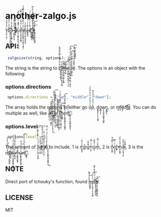 # another-zalgo.js
 Y̡̦̬̹͎̫̹̦ͤ̈́̒͋̑ͩ́o̎̋ͣ̌͑͐̈́̋́̍ͫ̚҉̧̭͍̼̠̙͓̠̥̬̼̦̺͖̭̩̩͡ũ̶̹͈̠̹͓̯̼̳̦̣̙͉̝̰̤͕͇͂̎̋͑̌ͪͨ́̂ͤ̎̈̀ ̷̵̧̼͚̠̰͓͎͓̈́̉̽̈́̾̔̆ͅg̸̿̑ͥ̏ͪ̀͂͆̓̐͠͏̷̜̱͉͔̲̲͎͓̟̥̩̣͓u̧̨͎͔̻̮̗̫͓̦̬̦̩͙̻̣̪͈̓ͯͣ̋͌̽̈́ͪ̃ͣͮͨ̅̀͢͡e̵̢̫͔͈̯̩̠̺̞̻̭̐̀ͯͬ͂͑͊̂ͥ̔ͪͮͩ͐̇̚̚͝s̴̵̡̛̖͍̮̯̥̳̜̩̟̮͍̝̘͙̱̟̠̹ͭ̇̆̍̀̈́̏̐͒̓̓ͯ͛͗̐̿̐̍̀s͈̰͔̩̭͈̦̰̝͍͙̭͔̅̔͌̓́̀e̶͇̹̳̝̼̊͗͂͋ͯͤͥ̽͗̏̋ͤd̈́̌̾̓ͪͫ̄́ͤ̇̓ͨͣ͘҉̙̳͖̺̳̲̥̝͟͝ ̋̄ͪͭͮ̀̈́ͧ̓̅́̒̈̉ͩ̎́ͦ͆҉͏̹̤̞̙͍͖͟i̸̶̧̩̦̪̬͉̯̟ͪͦ̎̈́ͧ͆̑͂͂̃͐ͪ͢͠t̞͇̥͈̰̮̫͓̱̗̳̤̲͗̌̃̑ͣ̃́͢͝
 
 ## API:
 
 ```javascript
  zalgoize(string, options);
 ```
 The string is the string to z̛̈́̂ͮ̋̈̾͊̍̀̓͊͆ͦ̃̅͒͌̀҉͉̮̱̦̺̯̹̬͍ͅͅa̢̹̪̣͔̤̣̩͕̲̹͚̜̮̗̮͓̲͊ͣ̃͛̏͟͜͜l̵̺͎̯̰̞̤̻̫̫̫̟͕̞̱̻̈́̋ͧ͆͜͜g̶̵͉̼̺̖͊̑̐̈͆͡͡͝ǫ̷̰̱̹̲̻̣̬͍̤̺̘̲̹̞͉̩̜̥ͮ͑ͨͬ̊̅͒͑̄ĩ̥͙͎̳͉͇̗͖̺̦̫̻̠̜͖̠̰̹͐̂̀̆ͤͥ̌͋ͣͩͧ̽ͣ͂ͣ̀̕͡z̶̠͖͚̙̝̺̽̑̌̊̆̂͛͋ͣ̃͑̄̂͛̄͘͜͡ẽ̢̍͒͂͊ͫ̾͛͛̒͒ͤ̒̐ͭ͋ͣ͟͝͏̢̹͕̦̙̺͙̲̮̪ͅͅ. The options is an object with the following:
 
 ### options.directions
 
 ```javascript
  options.directions = ["up", "middle", "down"];
 ```
 The array holds the options to either go u͂ͭ̉̈́͒́́ͭ̎̈́̾͒͒̓̉p͒ͨͭ̐̋ͮ̈́ͮ̋ͣ̾͆, d͉̳̞̘̙̞͕͎̖̖̱͚̖o̭̻̩̦̞ͅw̞̘̙̘̲̯̩̭̲͚͈͉̰͖̼ͅn̝̳̫̳͕ͅ, or m̡̛͟į̸͘͘d̵̡̧d͡͝l̡̕͡ę̧̛͟. You can do multiple as well, like a̸̷̙̺̹̹̗͉̐͌́̂̕͘͘l̔̾̉̐͛̃͒͠͏͏͎̘̫͓̼̰̤̣̝̻̟͈l̊̂̃̊̀̒̊ͮ̾̊҉̴͉̰̟̺̱̟͈̘̤̖̖̝̣̙̟̟̗̤̟͟͠ ̡̋ͫ̂̇̑ͯ̾̆͑ͭ̊ͣ́ͪ̎̓̄̄ͤ҉̤̳̳͉̘͉͕o̶̻̜̠̥̝̲͍̱͈̗̦̪̙̹̔́̆ͪ̽ͫͩͬ́̋͒̄̅̋͌ͤ̓͑͡f̧̨̹̹̰̞͓̯̭̬̲̻̘̙̆̏̊ͪͣ̃͒̀̐̃ͧ͢ͅ ̡͖͈̗̫̞̳͙͙̰͕̙͓̳̜̥́́͆ͮ̍ͬ͑ͭ̑̓̕͠ͅͅt̃ͫ̊ͩͩͧ̿̉ͧ̈ͯ̉̌̒͑ͣ҉̷̘̲̫̼̟̤͍̞̩̣̺̲̖̫͙͠ͅh̟͕̻̪̠̍ͫ̅ͩ̏ͤ͢͞͠ë̥̖̞̥͇͕̳̞͙̠̟͖͚̞̰́̒ͯ̍̽̇̿͐̇͊̋̆͗͆̔͡ͅm̑͑͗̈́̊͆͜҉̜͓̠̟̭͎̬͉̳̱͕̱̲̞̱̠̖͞.
 
 ### options.level
 
 ```javascript
  options.level = 3;
 ```
 The amount of z̷̹̬̣̦̲͍̩͎̭͈͚͊͛́ͩ̈ͦͪ͐͌͂̓̿̎ͬ̀͝͠ä̸̛̫̣̩̠͚̙́ͯ̅̓̄̈́̕̕l̸͎͍̩̠̘̦ͬ̎ͦ́̾ͫ͂̐ͯͦ̒́͊̿͐͡g̶̸̡̖̥̠͓̖̜͂͛̈́̌̓͊̆̔̾͗̇̑̔̕o͒̉̀͋̆͗͛ͬ͗ͣ̍͐ͭ̃ͥ͆̒҉̠͎̙̥̟̬̬̲͍͖̠̮̱̯̪̝̤̮͟͟ to include. 1 is m͚̘͈͓̔̇̾̊̐i̳͋ní̻͊̑̂̃m̜̟̱ͧͦͨ̿̾ṵ̯͈ͬ̓̌̏ͣͅm̼̔̑̓ͬ̿ͪ, 2 is n̷̖̪͎̻̐̇ͦ̿ͫͣ̅͢ͅo͕̙̰̝͎̖ͭ͛ͥ̊͆r͙͓͇͉̓͒m̧̡̨̻̯̾̋ͩ̽͗̏̄̓ạ̶͎̙͓̟͎͕͈͊̔ͫ̌̈̌l̮͆̑͋̍, 3 is the m̴͑̄̉͑͆̀̊ͩ̇̏̀̐̈̕҉̸̟͕̘̜̯̫̪̺̱̼͞ͅä̵̷̛͙̠̪͈́ͮ̋̚x̨̧̩̣͈͈͓̻̫̰͍̦̬̫͚̯̦̙̦͎͂ͣ̎̑̂͂̆̈́ͥ͂́́ͅi̶̶̹͇̮̣̪̾̀̈̍̈ͦ͋͒͂̓͐ͭ́̀̕m̵̖̼͇̙̪̱̬̰̬͌ͧ̈́́͘ͅû̷̶̢͓̳̟̘̳͓̖̲͈͈̈̍ͬ̇̈͐ͬͧ̋͑͢mͥ̈̃͐͌̇ͪ́͂ͧͩ̔̑̿͡҉̮̻͍͉͡.
 
 ## NOTE
 
 Direct port of tchouky's function, found [h̴̖̮̻̼̻̝̦̎̾̆ͣͣ̅͆͘͢e͈̩̞̙̪͉͉̦͍̦̼̦̪̭ͥ̓͐ͧͩ͡͠r̸ͦͧͪ͛ͪ̀̉̔̄ͦ̈́͂̚̚҉̮͕͙̮̘̯̣̭̰͙̪̤̝̀ͅeͨ̅͂͏̸̝͈̮̙̤̼͙̹̘̰̻̼̺͚̘̰̰͘͝](http://eeemo.net/).
 
 ## LICENSE
 
 MIT
